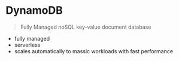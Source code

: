 # DynamoDB

> Fully Managed noSQL key-value document database

- fully managed
- serverless
- scales automatically to massic workloads with fast performance